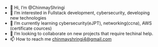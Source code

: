 - 👋 Hi, I’m @ChinmayShringi
- 👀 I’m interested in Fullstack development, cybersecurity, developing new technologies
- 🌱 I’m currently learning cybersecurity(eJPT), networking(ccna), AWS (certificate cources)
- 💞️ I’m looking to collaborate on new projects that require techinal help.
- 📫 How to reach me chinmayshringi4@gmail.com

<!---
ChinmayShringi/ChinmayShringi is a ✨ special ✨ repository because its `README.md` (this file) appears on your GitHub profile.
You can click the Preview link to take a look at your changes.
--->

